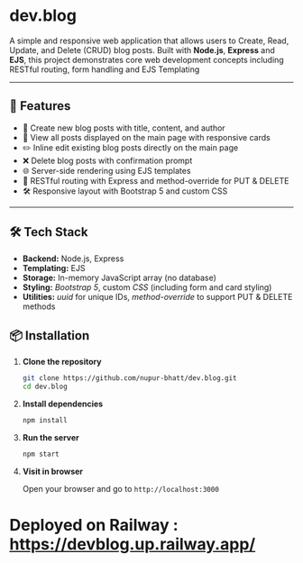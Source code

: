 # dev.blog
A simple and responsive web application that allows users to Create, Read, Update, and Delete (CRUD) blog posts. Built with **Node.js**, **Express** and **EJS**, this project demonstrates core web development concepts including RESTful routing, form handling and EJS Templating

---

## 🚀 Features

- 📝 Create new blog posts with title, content, and author
- 📄 View all posts displayed on the main page with responsive cards
- ✏️ Inline edit existing blog posts directly on the main page
- ❌ Delete blog posts with confirmation prompt
- 🌐 Server-side rendering using EJS templates
- 🧩 RESTful routing with Express and method-override for PUT & DELETE
- 🛠️ Responsive layout with Bootstrap 5 and custom CSS

---

## 🛠️ Tech Stack

- **Backend:** Node.js, Express
- **Templating:** EJS
- **Storage:** In-memory JavaScript array (no database)
- **Styling:** *Bootstrap 5*, custom *CSS* (including form and card styling)
- **Utilities:** *uuid* for unique IDs, *method-override* to support PUT & DELETE methods

## 📦 Installation

1. **Clone the repository**

   ```bash
   git clone https://github.com/nupur-bhatt/dev.blog.git
   cd dev.blog

2. **Install dependencies**

   ```bash
   npm install

3. **Run the server**

   ```bash
   npm start

4. **Visit in browser**

   Open your browser and go to `http://localhost:3000`

  
# Deployed on Railway : https://devblog.up.railway.app/
